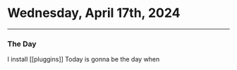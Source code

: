 # Wednesday, April 17th, 2024
---
### The Day
I install [[pluggins]]
Today is gonna be the day when 
